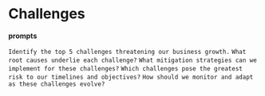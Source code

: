 # Challenges

**prompts**

`Identify the top 5 challenges threatening our business growth.`
`What root causes underlie each challenge?`
`What mitigation strategies can we implement for these challenges?`
`Which challenges pose the greatest risk to our timelines and objectives?`
`How should we monitor and adapt as these challenges evolve?`